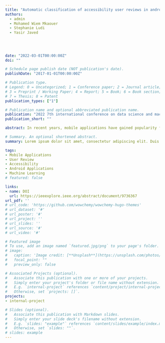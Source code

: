 ```yaml
---
title: "Automatic classification of accessibility user reviews in android apps"
authors:
  - admin
  - Mohamed Wiem Mkaouer
  - Stephanie Ludi
  - Yasir Javed
 
  
  
  
date: "2022-03-01T00:00:00Z"
doi: ""

# Schedule page publish date (NOT publication's date).
publishDate: "2017-01-01T00:00:00Z"

# Publication type.
# Legend: 0 = Uncategorized; 1 = Conference paper; 2 = Journal article;
# 3 = Preprint / Working Paper; 4 = Report; 5 = Book; 6 = Book section;
# 7 = Thesis; 8 = Patent
publication_types: ["1"]

# Publication name and optional abbreviated publication name.
publication: "2022 7th international conference on data science and machine learning applications (CDMA)"
publication_short: ""

abstract: In recent years, mobile applications have gained popularity for providing information, digital services, and content to users including users with disabilities. However, recent studies have shown that even popular mobile apps are facing issues related to accessibility, which hinders their usability experience for people with disabilities. For discovering these issues in the new app releases, developers consider user reviews published on the official app stores. However, it is a challenging and time-consuming task to identify the type of accessibility-related reviews manually. Therefore, in this study, we have used super-vised learning techniques, namely, Extra Tree Classifier (ETC), Random Forest, Support Vector Classification, Decision Tree, K-Nearest Neighbors (KNN), and Logistic Regression for automated classification of 2,663 Android app reviews based on four types of accessibility guidelines, i.e., Principles, Audio.

# Summary. An optional shortened abstract.
summary: Lorem ipsum dolor sit amet, consectetur adipiscing elit. Duis posuere tellus ac convallis placerat. Proin tincidunt magna sed ex sollicitudin condimentum.

tags:
- Mobile Applications
- User Review
- Accessibility
- Android Applications
- Machine Learning
# featured: false

links:
- name: DOI
  url: https://ieeexplore.ieee.org/abstract/document/9736367
url_pdf: ''
# url_code: 'https://github.com/wowchemy/wowchemy-hugo-themes'
# url_dataset: '#'
# url_poster: '#'
# url_project: ''
# url_slides: ''
# url_source: '#'
# url_video: '#'

# Featured image
# To use, add an image named `featured.jpg/png` to your page's folder. 
# image:
#   caption: 'Image credit: [**Unsplash**](https://unsplash.com/photos/s9CC2SKySJM)'
#   focal_point: ""
#   preview_only: false

# Associated Projects (optional).
#   Associate this publication with one or more of your projects.
#   Simply enter your project's folder or file name without extension.
#   E.g. `internal-project` references `content/project/internal-project/index.md`.
#   Otherwise, set `projects: []`.
projects:
- internal-project

# Slides (optional).
#   Associate this publication with Markdown slides.
#   Simply enter your slide deck's filename without extension.
#   E.g. `slides: "example"` references `content/slides/example/index.md`.
#   Otherwise, set `slides: ""`.
# slides: example
---
```


<!-- {{% callout note %}}
Create your slides in Markdown - click the *Slides* button to check out the example.
{{% /callout %}}

Supplementary notes can be added here, including [code, math, and images](https://wowchemy.com/docs/writing-markdown-latex/). -->
